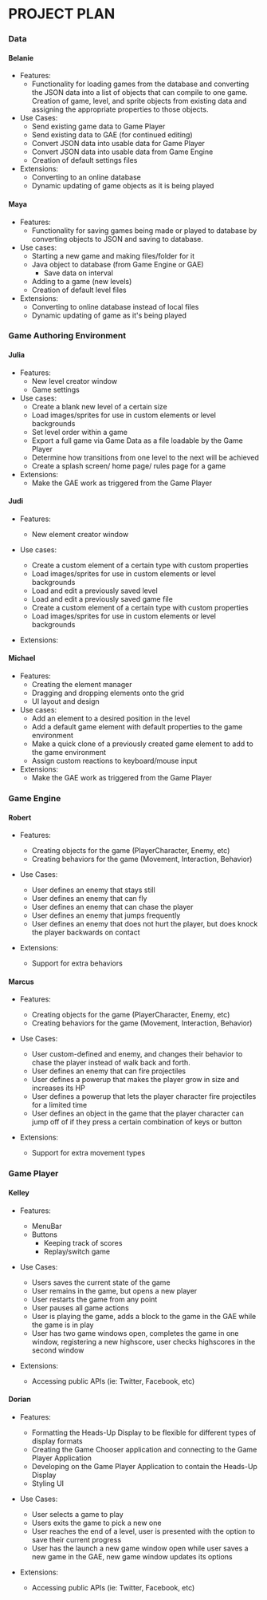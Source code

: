 PROJECT PLAN
===

### Data

#### Belanie
* Features:
    * Functionality for loading games from the database and converting the JSON data into a list of objects that can compile to one game. Creation of game, level, and sprite objects from existing data and assigning the appropriate properties to those objects. 
* Use Cases: 
    * Send existing game data to Game Player
    * Send existing data to GAE (for continued editing)
    * Convert JSON data into usable data for Game Player
    * Convert JSON data into usable data from Game Engine
    * Creation of default settings files
* Extensions:
    * Converting to an online database
    * Dynamic updating of game objects as it is being played

#### Maya
* Features:
    * Functionality for saving games being made or played to database by converting objects to JSON and saving to database.
* Use cases:
    * Starting a new game and making files/folder for it
    * Java object to database (from Game Engine or GAE)
        * Save data on interval
    * Adding to a game (new levels)
    * Creation of default level files
* Extensions:
    * Converting to online database instead of local files
    * Dynamic updating of game as it's being played

### Game Authoring Environment 

#### Julia 
* Features:
	* New level creator window
	* Game settings
* Use cases:
	* Create a blank new level of a certain size
	* Load images/sprites for use in custom elements or level backgrounds
	* Set level order within a game
	* Export a full game via Game Data as a file loadable by the Game Player
	* Determine how transitions from one level to the next will be achieved
	* Create a splash screen/ home page/ rules page for a game
* Extensions: 
	* Make the GAE work as triggered from the Game Player

#### Judi
* Features: 
	* New element creator window
* Use cases:
    * Create a custom element of a certain type with custom properties
    * Load images/sprites for use in custom elements or level backgrounds
    * Load and edit a previously saved level
    * Load and edit a previously saved game file
    * Create a custom element of a certain type with custom properties
    * Load images/sprites for use in custom elements or level backgrounds

* Extensions: 

#### Michael
* Features:
	* Creating the element manager
	* Dragging and dropping elements onto the grid
	* UI layout and design
* Use cases: 
	* Add an element to a desired position in the level
	* Add a default game element with default properties to the game environment
	* Make a quick clone of a previously created game element to add to the game environment
	*  Assign custom reactions to keyboard/mouse input
* Extensions: 
	* Make the GAE work as triggered from the Game Player

### Game Engine

#### Robert
* Features:
    * Creating objects for the game (PlayerCharacter, Enemy, etc)
    * Creating behaviors for the game (Movement, Interaction, Behavior)

* Use Cases:
    * User defines an enemy that stays still
    * User defines an enemy that can fly
    * User defines an enemy that can chase the player
    * User defines an enemy that jumps frequently
    * User defines an enemy that does not hurt the player, but does knock the player backwards on contact

* Extensions:
    * Support for extra behaviors 

#### Marcus
* Features:
    * Creating objects for the game (PlayerCharacter, Enemy, etc)
    * Creating behaviors for the game (Movement, Interaction, Behavior)

* Use Cases:
    * User custom-defined and enemy, and changes their behavior to chase the player instead of walk back and forth.
    * User defines an enemy that can fire projectiles
    * User defines a powerup that makes the player grow in size and increases its HP
    * User defines a powerup that lets the player character fire projectiles for a limited time
    * User defines an object in the game that the player character can jump off of if they press a certain combination of keys or button

* Extensions:
    * Support for extra movement types

### Game Player

#### Kelley 
* Features:
    * MenuBar
    * Buttons
        * Keeping track of scores
        * Replay/switch game
* Use Cases:
    * Users saves the current state of the game
    * User remains in the game, but opens a new player
    * User restarts the game from any point
    * User pauses all game actions
    * User is playing the game, adds a block to the game in the GAE while the game is in play
    * User has two game windows open, completes the game in one window, registering a new highscore, user checks highscores in the second window
    
* Extensions:
    * Accessing public APIs (ie: Twitter, Facebook, etc)

#### Dorian
* Features:
    * Formatting the Heads-Up Display to be flexible for different types of display formats
    * Creating the Game Chooser application and connecting to the Game Player Application
    * Developing on the Game Player Application to contain the Heads-Up Display
    * Styling UI

* Use Cases:
    * User selects a game to play   
    * Users exits the game to pick a new one
    * User reaches the end of a level, user is presented with the option to save their current progress
    * User has the launch a new game window open while user saves a new game in the GAE, new game window updates its options

* Extensions:
    * Accessing public APIs (ie: Twitter, Facebook, etc)